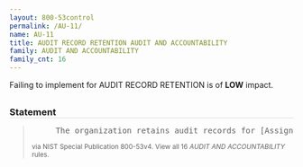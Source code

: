 ```yaml
---
layout: 800-53control
permalink: /AU-11/
name: AU-11
title: AUDIT RECORD RETENTION AUDIT AND ACCOUNTABILITY
family: AUDIT AND ACCOUNTABILITY
family_cnt: 16
---
```

<p class="text-info">Failing to implement for AUDIT RECORD RETENTION is of <b>LOW</b> impact.</p>

<h3 style="border-bottom:1px solid #ddd;margin:30px 0 8px 0;">Statement</h3>
<blockquote>
<pre>     The organization retains audit records for [Assignment: organization-defined time period consistent with records retention policy] to provide support for after-the-fact investigations of security incidents and to meet regulatory and organizational information retention requirements. 
</pre>
<p><small>via NIST Special Publication 800-53v4. View all 16 <i>AUDIT AND ACCOUNTABILITY</i> rules. <a href="/cce/ssg/group/$Group_id"><span class="glyphicon glyphicon-link"></span></a> </small></p>
</blockquote>

